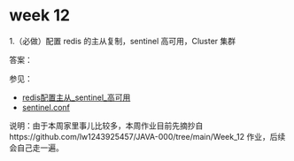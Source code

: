 # week 12

1.（必做）配置 redis 的主从复制，sentinel 高可用，Cluster 集群



答案：

参见：

- [redis配置主从_sentinel_高可用](redis配置主从_sentinel_高可用.md)
- [sentinel.conf](sentinel.conf)

说明：由于本周家里事儿比较多，本周作业目前先摘抄自https://github.com/lw1243925457/JAVA-000/tree/main/Week_12  作业，后续会自己走一遍。

